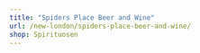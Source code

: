 ```yaml
---
title: "Spiders Place Beer and Wine"
url: /new-london/spiders-place-beer-and-wine/
shop: Spirituosen
---
```

